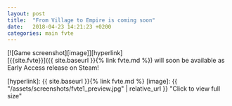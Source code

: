 ```yaml
---
layout: post
title:  "From Village to Empire is coming soon"
date:   2018-04-23 14:21:23 +0200
categories: main fvte
---
```


[![Game screenshot][image]][hyperlink]  
[{{site.fvte}}]({{ site.baseurl }}{% link fvte.md %}) will soon be available as Early Access release on Steam!


[hyperlink]: {{ site.baseurl }}{% link fvte.md %}
[image]: {{ "/assets/screenshots/fvte1_preview.jpg" | relative_url }} "Click to view full size"
